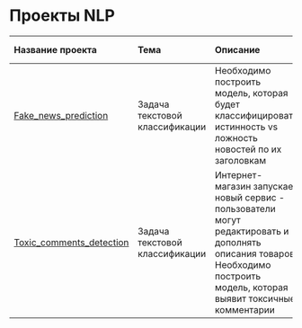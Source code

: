 # Проекты NLP
| Название проекта | Тема | Описание| Библиотеки/модули | 
| :--- | :--- | :--- | :--- |
|[Fake_news_prediction](https://github.com/Yanina-N/NLP/tree/main/Fake_news_prediction)|Задача текстовой классификации|Необходимо построить модель, которая будет классифицировать истинность vs ложность новостей по их заголовкам|pandas, numpy, sklearn, ntlk, re, pymystem3, matplotlib, seaborn, wordcloud|
|[Toxic_comments_detection](https://github.com/Yanina-N/NLP-projects/tree/main/Toxic_comments_detection)|Задача текстовой классификации|Интернет-магазин запускает новый сервис - пользователи могут редактировать и дополнять описания товаров. Необходимо построить модель, которая выявит токсичные комментарии |pandas, matplotlib, sklearn, catboost, ntlkб matplotlib, seaborn|

